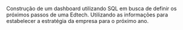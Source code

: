 Construção de um dashboard utilizando SQL em busca de definir os próximos passos de uma Edtech. Utilizando  as informações para estabelecer a estratégia da empresa para o próximo ano.
